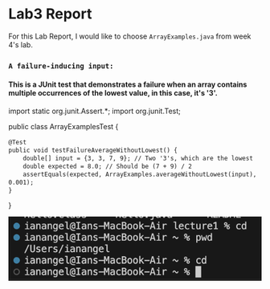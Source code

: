 # Lab3 Report
For this Lab Report, I would like to choose `ArrayExamples.java` from week 4's lab.

### `A failure-inducing input:`
#### This is a JUnit test that demonstrates a failure when an array contains multiple occurrences of the lowest value, in this case, it's '3'.

import static org.junit.Assert.*;
import org.junit.Test;

public class ArrayExamplesTest {

    @Test
    public void testFailureAverageWithoutLowest() {
        double[] input = {3, 3, 7, 9}; // Two '3's, which are the lowest
        double expected = 8.0; // Should be (7 + 9) / 2
        assertEquals(expected, ArrayExamples.averageWithoutLowest(input), 0.001);
    }
}



![Image](cdNoArg.png)

